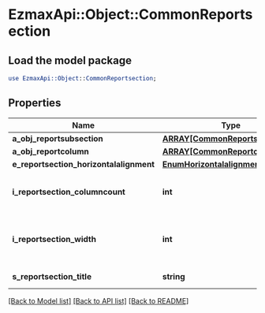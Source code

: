 # EzmaxApi::Object::CommonReportsection

## Load the model package
```perl
use EzmaxApi::Object::CommonReportsection;
```

## Properties
Name | Type | Description | Notes
------------ | ------------- | ------------- | -------------
**a_obj_reportsubsection** | [**ARRAY[CommonReportsubsection]**](CommonReportsubsection.md) |  | 
**a_obj_reportcolumn** | [**ARRAY[CommonReportcolumn]**](CommonReportcolumn.md) |  | 
**e_reportsection_horizontalalignment** | [**EnumHorizontalalignment**](EnumHorizontalalignment.md) |  | 
**i_reportsection_columncount** | **int** | The number of Reportcolumns in the Reportsection | 
**i_reportsection_width** | **int** | The combined width of all the Reportcolumns in the Reportsection | 
**s_reportsection_title** | **string** | The title of this Reportsection | [optional] 

[[Back to Model list]](../README.md#documentation-for-models) [[Back to API list]](../README.md#documentation-for-api-endpoints) [[Back to README]](../README.md)


